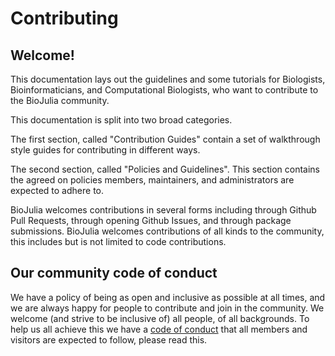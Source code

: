 # Contributing

## Welcome!

This documentation lays out the guidelines and some tutorials for
Biologists, Bioinformaticians, and Computational Biologists, who want to contribute to the BioJulia community.

This documentation is split into two broad categories.

The first section, called "Contribution Guides" contain a set of walkthrough
style guides for contributing in different ways.

The second section, called "Policies and Guidelines". This section contains
the agreed on policies members, maintainers, and administrators are expected to
adhere to.  

BioJulia welcomes contributions in several forms including through Github Pull
Requests, through opening Github Issues, and through package submissions.
BioJulia welcomes contributions of all kinds to the community, this includes but
is not limited to code contributions.

## Our community code of conduct

We have a policy of being as open and inclusive as possible at all times, and we
are always happy for people to contribute and join in the community.
We welcome (and strive to be inclusive of) all people, of all backgrounds.
To help us all achieve this we have a [code of conduct](policy/contributor_covenant) that all members and
visitors are expected to follow, please read this.
